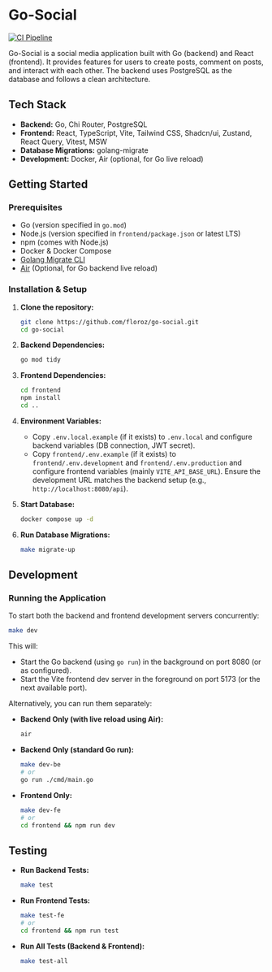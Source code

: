 # Go-Social

[![CI Pipeline](https://github.com/floroz/go-social/actions/workflows/ci.yml/badge.svg)](https://github.com/floroz/go-social/actions/workflows/ci.yml)

Go-Social is a social media application built with Go (backend) and React (frontend). It provides features for users to create posts, comment on posts, and interact with each other. The backend uses PostgreSQL as the database and follows a clean architecture.

## Tech Stack

*   **Backend:** Go, Chi Router, PostgreSQL
*   **Frontend:** React, TypeScript, Vite, Tailwind CSS, Shadcn/ui, Zustand, React Query, Vitest, MSW
*   **Database Migrations:** golang-migrate
*   **Development:** Docker, Air (optional, for Go live reload)

## Getting Started

### Prerequisites

*   Go (version specified in `go.mod`)
*   Node.js (version specified in `frontend/package.json` or latest LTS)
*   npm (comes with Node.js)
*   Docker & Docker Compose
*   [Golang Migrate CLI](https://github.com/golang-migrate/migrate?tab=readme-ov-file#cli-usage)
*   [Air](https://github.com/air-verse/air) (Optional, for Go backend live reload)

### Installation & Setup

1.  **Clone the repository:**
    ```sh
    git clone https://github.com/floroz/go-social.git
    cd go-social
    ```

2.  **Backend Dependencies:**
    ```sh
    go mod tidy
    ```

3.  **Frontend Dependencies:**
    ```sh
    cd frontend
    npm install
    cd ..
    ```

4.  **Environment Variables:**
    *   Copy `.env.local.example` (if it exists) to `.env.local` and configure backend variables (DB connection, JWT secret).
    *   Copy `frontend/.env.example` (if it exists) to `frontend/.env.development` and `frontend/.env.production` and configure frontend variables (mainly `VITE_API_BASE_URL`). Ensure the development URL matches the backend setup (e.g., `http://localhost:8080/api`).

5.  **Start Database:**
    ```sh
    docker compose up -d
    ```

6.  **Run Database Migrations:**
    ```sh
    make migrate-up
    ```

## Development

### Running the Application

To start both the backend and frontend development servers concurrently:

```sh
make dev
```

This will:
*   Start the Go backend (using `go run`) in the background on port 8080 (or as configured).
*   Start the Vite frontend dev server in the foreground on port 5173 (or the next available port).

Alternatively, you can run them separately:

*   **Backend Only (with live reload using Air):**
    ```sh
    air
    ```
*   **Backend Only (standard Go run):**
    ```sh
    make dev-be
    # or
    go run ./cmd/main.go
    ```
*   **Frontend Only:**
    ```sh
    make dev-fe
    # or
    cd frontend && npm run dev
    ```

## Testing

*   **Run Backend Tests:**
    ```sh
    make test
    ```
*   **Run Frontend Tests:**
    ```sh
    make test-fe
    # or
    cd frontend && npm run test
    ```
*   **Run All Tests (Backend & Frontend):**
    ```sh
    make test-all
